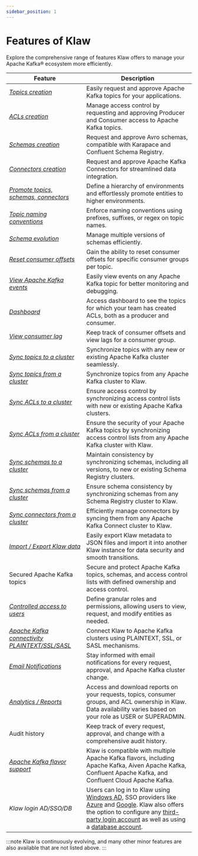 ```yaml
---
sidebar_position: 1
---
```


# Features of Klaw

Explore the comprehensive range of features Klaw offers to manage your Apache Kafka® ecosystem more efficiently.

| Feature                                                                                                      | Description                                                                                                                                                                                                                                                                                                                                                                                                                                                                                                                            |
| ------------------------------------------------------------------------------------------------------------ | -------------------------------------------------------------------------------------------------------------------------------------------------------------------------------------------------------------------------------------------------------------------------------------------------------------------------------------------------------------------------------------------------------------------------------------------------------------------------------------------------------------------------------------- |
| [_Topics creation_](../workflows/topic/request-topic.md)                                                     | Easily request and approve Apache Kafka topics for your applications.                                                                                                                                                                                                                                                                                                                                                                                                                                                                  |
| [_ACLs creation_](../workflows/subscription/request-subscription.md)                                         | Manage access control by requesting and approving Producer and Consumer access to Apache Kafka topics.                                                                                                                                                                                                                                                                                                                                                                                                                                 |
| [_Schemas creation_](../workflows/schema/request-schema.md)                                                  | Request and approve Avro schemas, compatible with Karapace and Confluent Schema Registry.                                                                                                                                                                                                                                                                                                                                                                                                                                              |
| [_Connectors creation_](../connector-management/approve-connector.md)                                        | Request and approve Apache Kafka Connectors for streamlined data integration.                                                                                                                                                                                                                                                                                                                                                                                                                                                          |
| [_Promote topics, schemas, connectors_](../workflows/topic/promote-topic.md)                                 | Define a hierarchy of environments and effortlessly promote entities to higher environments.                                                                                                                                                                                                                                                                                                                                                                                                                                           |
| [_Topic naming conventions_](../cluster-management/clusters-environments/environments.md)                    | Enforce naming conventions using prefixes, suffixes, or regex on topic names.                                                                                                                                                                                                                                                                                                                                                                                                                                                          |
| [_Schema evolution_](../workflows/schema/manage-schema-requests.md)                                          | Manage multiple versions of schemas efficiently.                                                                                                                                                                                                                                                                                                                                                                                                                                                                                       |
| [_Reset consumer offsets_](../workflows/topic/reset-consumer-offsets.md)                                     | Gain the ability to reset consumer offsets for specific consumer groups per topic.                                                                                                                                                                                                                                                                                                                                                                                                                                                     |
| [_View Apache Kafka events_](../workflows/topic/view-topic-events.md)                                        | Easily view events on any Apache Kafka topic for better monitoring and debugging.                                                                                                                                                                                                                                                                                                                                                                                                                                                      |
| [_Dashboard_](../dashboard/dashboard-view.md)                                                                | Access dashboard to see the topics for which your team has created ACLs, both as a producer and consumer.                                                                                                                                                                                                                                                                                                                                                                                                                              |
| [_View consumer lag_](../workflows/topic/view-consumer-lag.md)                                               | Keep track of consumer offsets and view lags for a consumer group.                                                                                                                                                                                                                                                                                                                                                                                                                                                                     |
| [_Sync topics to a cluster_](../cluster-management/kafka-cluster-sync/sync-topics-to-cluster.md)             | Synchronize topics with any new or existing Apache Kafka cluster seamlessly.                                                                                                                                                                                                                                                                                                                                                                                                                                                           |
| [_Sync topics from a cluster_](../cluster-management/kafka-cluster-sync/sync-topics-from-cluster.md)         | Synchronize topics from any Apache Kafka cluster to Klaw.                                                                                                                                                                                                                                                                                                                                                                                                                                                                              |
| [_Sync ACLs to a cluster_](../cluster-management/kafka-cluster-sync/sync-acls-to-cluster.md)                 | Ensure access control by synchronizing access control lists with new or existing Apache Kafka clusters.                                                                                                                                                                                                                                                                                                                                                                                                                                |
| [_Sync ACLs from a cluster_](../cluster-management/kafka-cluster-sync/sync-acls-from-cluster.md)             | Ensure the security of your Apache Kafka topics by synchronizing access control lists from any Apache Kafka cluster with Klaw.                                                                                                                                                                                                                                                                                                                                                                                                         |
| [_Sync schemas to a cluster_](../cluster-management/kafka-cluster-sync/sync-schemas-to-cluster.md)           | Maintain consistency by synchronizing schemas, including all versions, to new or existing Schema Registry clusters.                                                                                                                                                                                                                                                                                                                                                                                                                    |
| [_Sync schemas from a cluster_](../cluster-management/kafka-cluster-sync/sync-schemas-from-cluster.md)       | Ensure schema consistency by synchronizing schemas from any Schema Registry cluster to Klaw.                                                                                                                                                                                                                                                                                                                                                                                                                                           |
| [_Sync connectors from a cluster_](../cluster-management/kafka-cluster-sync/sync-connectors-from-cluster.md) | Efficiently manage connectors by syncing them from any Apache Kafka Connect cluster to Klaw.                                                                                                                                                                                                                                                                                                                                                                                                                                           |
| [_Import / Export Klaw data_](../metadata-management/import-export/index.md)                                 | Easily export Klaw metadata to JSON files and import it into another Klaw instance for data security and smooth transitions.                                                                                                                                                                                                                                                                                                                                                                                                           |
| Secured Apache Kafka topics                                                                                  | Secure and protect Apache Kafka topics, schemas, and access control lists with defined ownership and access control.                                                                                                                                                                                                                                                                                                                                                                                                                   |
| [_Controlled access to users_](../user-team-management/manage-roles-permissions.md)                          | Define granular roles and permissions, allowing users to view, request, and modify entities as needed.                                                                                                                                                                                                                                                                                                                                                                                                                                 |
| [_Apache Kafka connectivity PLAINTEXT/SSL/SASL_](../cluster-connectivity-setup/index.md)                     | Connect Klaw to Apache Kafka clusters using PLAINTEXT, SSL, or SASL mechanisms.                                                                                                                                                                                                                                                                                                                                                                                                                                                        |
| [_Email Notifications_](../notifications/email-notification.md)                                              | Stay informed with email notifications for every request, approval, and Apache Kafka cluster change.                                                                                                                                                                                                                                                                                                                                                                                                                                   |
| [_Analytics / Reports_](../dashboard/analytics.md)                                                           | Access and download reports on your requests, topics, consumer groups, and ACL ownership in Klaw. Data availability varies based on your role as USER or SUPERADMIN.                                                                                                                                                                                                                                                                                                                                                                   |
| Audit history                                                                                                | Keep track of every request, approval, and change with a comprehensive audit history.                                                                                                                                                                                                                                                                                                                                                                                                                                                  |
| [_Apache Kafka flavor support_](../cluster-management/clusters-environments/clusters.md)                     | Klaw is compatible with multiple Apache Kafka flavors, including Apache Kafka, Aiven Apache Kafka, Confluent Apache Kafka, and Confluent Cloud Apache Kafka.                                                                                                                                                                                                                                                                                                                                                                           |
| _Klaw login AD/SSO/DB_                                                                                       | Users can log in to Klaw using [Windows AD](../authentication-authorization/authentication/windows-ad.md), SSO providers like [Azure](../authentication-authorization/authentication/azure-ad.md) and [Google](../authentication-authorization/authentication/google-account.md). Klaw also offers the option to configure any [third-party login account](../authentication-authorization/authentication/third-party-account.md) as well as using a [database account](../authentication-authorization/authentication/userpwd-db.md). |

:::note
Klaw is continuously evolving, and many other minor features are also available that are not listed above.
:::

